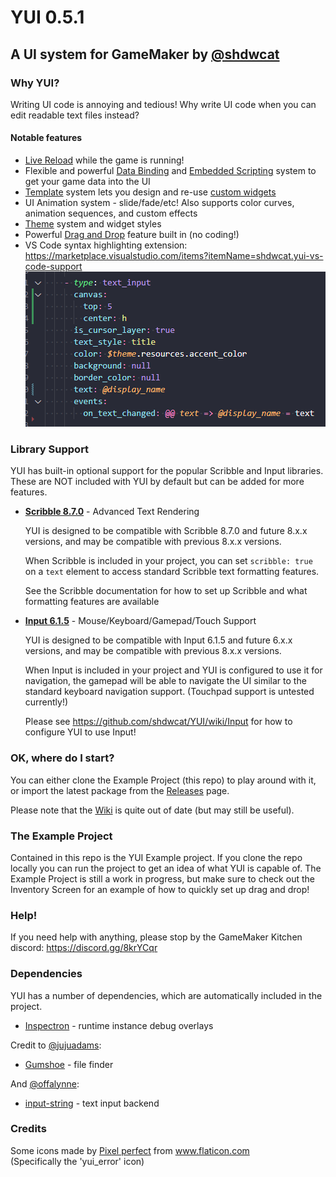 # YUI 0.5.1
## A UI system for GameMaker by [@shdwcat](https://github.com/shdwcat)

### Why YUI?
Writing UI code is annoying and tedious! Why write UI code when you can edit readable text files instead?

#### Notable features
- [Live Reload](https://github.com/shdwcat/YUI/wiki/Live-Reload) while the game is running!
- Flexible and powerful [Data Binding](https://github.com/shdwcat/YUI/wiki/Data-Binding) and [Embedded Scripting](https://github.com/shdwcat/YUI/wiki/YuiScript) system to get your game data into the UI
- [Template](https://github.com/shdwcat/YUI/wiki/Templates) system lets you design and re-use [custom widgets](https://github.com/shdwcat/YUI/wiki/Custom-Widgets)
- UI Animation system - slide/fade/etc! Also supports color curves, animation sequences, and custom effects
- [Theme](https://github.com/shdwcat/YUI/wiki/Themes) system and widget styles
- Powerful [Drag and Drop](https://github.com/shdwcat/YUI/wiki/Drag-and-Drop) feature built in (no coding!)
- VS Code syntax highlighting extension:  
  https://marketplace.visualstudio.com/items?itemName=shdwcat.yui-vs-code-support  
  ![syntax highlighting example image](https://github.com/shdwcat/yui-vs-code-support/raw/HEAD/images/highlighting.png)

### Library Support
YUI has built-in optional support for the popular Scribble and Input libraries. These are NOT included with YUI by default but can be added for more features.

* **[Scribble 8.7.0](https://github.com/JujuAdams/scribble)** - Advanced Text Rendering
  
  YUI is designed to be compatible with Scribble 8.7.0 and future 8.x.x versions, and may be compatible with previous 8.x.x versions.
  
  When Scribble is included in your project, you can set `scribble: true` on a `text` element to access standard Scribble text formatting features.

  See the Scribble documentation for how to set up Scribble and what formatting features are available
  
* **[Input 6.1.5](https://github.com/offalynne/input)** - Mouse/Keyboard/Gamepad/Touch Support
  
  YUI is designed to be compatible with Input 6.1.5 and future 6.x.x versions, and may be compatible with previous 8.x.x versions.

  When Input is included in your project and YUI is configured to use it for navigation, the gamepad will be able to navigate the UI similar to the standard keyboard navigation support. (Touchpad support is untested currently!)

  Please see https://github.com/shdwcat/YUI/wiki/Input for how to configure YUI to use Input!

### OK, where do I start?
You can either clone the Example Project (this repo) to play around with it, or import the latest package from the [Releases](https://github.com/shdwcat/YUI/releases) page.

Please note that the [Wiki](https://github.com/shdwcat/YUI/wiki) is quite out of date (but may still be useful). 

### The Example Project
Contained in this repo is the YUI Example project. If you clone the repo locally you can run the project to get an idea of what YUI is capable of. The Example Project is still a work in progress, but make sure to check out the Inventory Screen for an example of how to quickly set up drag and drop!

### Help!
If you need help with anything, please stop by the GameMaker Kitchen discord:
https://discord.gg/8krYCqr

### Dependencies
YUI has a number of dependencies, which are automatically included in the project.

- [Inspectron](https://github.com/shdwcat/Inspectron) - runtime instance debug overlays

Credit to [@jujuadams](https://github.com/JujuAdams):
- [Gumshoe](https://github.com/JujuAdams/Gumshoe) - file finder

And [@offalynne](https://github.com/offalynne):
- [input-string](https://github.com/offalynne/input-string) - text input backend
 
### Credits
<div>Some icons made by <a href="https://www.flaticon.com/authors/pixel-perfect" title="Pixel perfect">Pixel perfect</a> from <a href="https://www.flaticon.com/" title="Flaticon">www.flaticon.com</a></div>
(Specifically the 'yui_error' icon)

